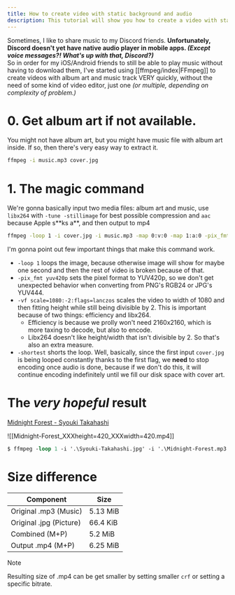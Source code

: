 ```yaml
---
title: How to create video with static background and audio
description: This tutorial will show you how to create a video with static background and audio, that doesn't use up much storage size!
---
```

Sometimes, I like to share music to my Discord friends. **Unfortunately, Discord doesn't yet have native audio player in mobile apps. *(Except voice messages?! What's up with that, Discord?)***<br>
So in order for my iOS/Android friends to still be able to play music without having to download them, I've started using [[ffmpeg/index|FFmpeg]] to create videos with album art and music track VERY quickly, without the need of some kind of video editor, just one *(or multiple, depending on complexity of problem.)*

# 0. Get album art if not available.
You might not have album art, but you might have music file with album art inside. If so, then there's very easy way to extract it.
```bash
ffmpeg -i music.mp3 cover.jpg
```
# 1. The magic command
We're gonna basically input two media files: album art and music, use `libx264` with `-tune -stillimage` for best possible compression and `aac` because Apple s\*\*ks a\*\*, and then output to mp4
```bash
ffmpeg -loop 1 -i cover.jpg -i music.mp3 -map 0:v:0 -map 1:a:0 -pix_fmt yuv420p -vf scale=1080:-2:flags=lanczos -c:v libx264 -tune stillimage -c:a aac -b:a 128k -shortest -movflags +faststart epic.mp4
```
I'm gonna point out few important things that make this command work.
- `-loop 1` loops the image, because otherwise image will show for maybe one second and then the rest of video is broken because of that.
- `-pix_fmt yuv420p` sets the pixel format to YUV420p, so we don't get unexpected behavior when converting from PNG's RGB24 or JPG's YUV444.
- `-vf scale=1080:-2:flags=lanczos` scales the video to width of 1080 and then fitting height while still being divisible by 2.
  This is important because of two things: efficiency and libx264.
  - Efficiency is because we prolly won't need 2160x2160, which is more taxing to decode, but also to encode.
  - Libx264 doesn't like height/width that isn't divisible by 2. So that's also an extra measure.
- `-shortest` shorts the loop. Well, basically, since the first input `cover.jpg` is being looped constantly thanks to the first flag, we **need** to stop encoding once audio is done, because if we don't do this, it will continue encoding indefinitely until we fill our disk space with cover art.

# The *very hopeful* result
[Midnight Forest - Syouki Takahashi](https://pixabay.com/music/ambient-midnight-forest-184304/)

![[Midnight-Forest_XXXheight=420_XXXwidth=420.mp4]]

``` ps
$ ffmpeg -loop 1 -i '.\Syouki-Takahashi.jpg' -i '.\Midnight-Forest.mp3' -map 0:v:0 -map 1:a:0 -pix_fmt yuv420p -vf scale=1080:-2:flags=lanczos -c:v libx264 -tune stillimage -c:a aac -b:a 128k -shortest -movflags +faststart '.\Midnight-Forest.mp4'
```

# Size difference
| Component | Size |
| ---- | ---- |
| Original .mp3 (Music) | 5.13 MiB |
| Original .jpg (Picture) | 66.4 KiB |
| Combined (M+P) | 5.2 MiB |
| Output .mp4 (M+P) | 6.25 MiB |
> [!note]
> Resulting size of .mp4 can be get smaller by setting smaller `crf` or setting a specific bitrate.



